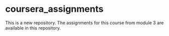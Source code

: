 # coursera_assignments
This is a new repository.
The assignments for this course from module 3 are available in this repository.
